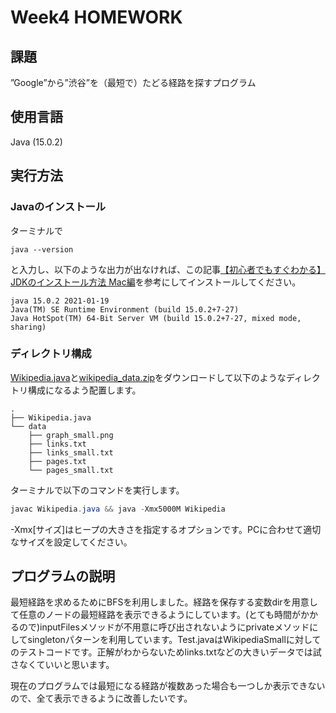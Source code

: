 # Week4 HOMEWORK

## 課題
”Google”から”渋谷”を（最短で）たどる経路を探すプログラム

## 使用言語
Java (15.0.2)

## 実行方法


### Javaのインストール

ターミナルで
```
java --version
```
と入力し、以下のような出力が出なければ、この記事[【初心者でもすぐわかる】JDKのインストール方法 Mac編](https://eng-entrance.com/java-install-jdk-mac)を参考にしてインストールしてください。
```
java 15.0.2 2021-01-19
Java(TM) SE Runtime Environment (build 15.0.2+7-27)
Java HotSpot(TM) 64-Bit Server VM (build 15.0.2+7-27, mixed mode, sharing)
```

### ディレクトリ構成
[Wikipedia.java](https://github.com/mayu-snba19/google-step/blob/master/week4/Wikipedia.java)と[wikipedia_data.zip](https://drive.google.com/file/d/1zqtjSb-ZoR4rzVUWZrjNSES5GKJhYmmH/view)をダウンロードして以下のようなディレクトリ構成になるよう配置します。

```
.
├── Wikipedia.java
└── data
    ├── graph_small.png
    ├── links.txt
    ├── links_small.txt
    ├── pages.txt
    └── pages_small.txt
```

ターミナルで以下のコマンドを実行します。

```java
javac Wikipedia.java && java -Xmx5000M Wikipedia
```
-Xmx[サイズ]はヒープの大きさを指定するオプションです。PCに合わせて適切なサイズを設定してください。

## プログラムの説明
最短経路を求めるためにBFSを利用しました。経路を保存する変数dirを用意して任意のノードの最短経路を表示できるようにしています。(とても時間がかかるので)inputFilesメソッドが不用意に呼び出されないようにprivateメソッドにしてsingletonパターンを利用しています。Test.javaはWikipediaSmallに対してのテストコードです。正解がわからないためlinks.txtなどの大きいデータでは試さなくていいと思います。

現在のプログラムでは最短になる経路が複数あった場合も一つしか表示できないので、全て表示できるように改善したいです。
